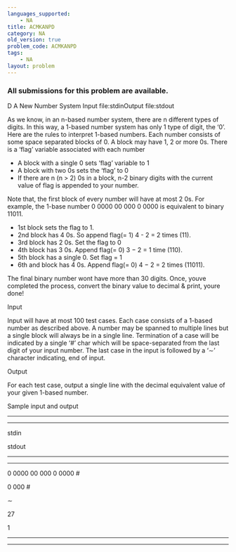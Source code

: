 ```yaml
---
languages_supported:
    - NA
title: ACMKANPD
category: NA
old_version: true
problem_code: ACMKANPD
tags:
    - NA
layout: problem
---
```

###  All submissions for this problem are available. 

 <a id="x1-5r4" name="x1-5r4"></a> D A New Number System Input file:stdinOutput file:stdout





As we know, in an n-based number system, there are n different types of digits. In this way, a 1-based number system has only 1 type of digit, the ‘0’. Here are the rules to interpret 1-based numbers. Each number consists of some space separated blocks of 0. A block may have 1, 2 or more 0s. There is a ‘flag’ variable associated with each number

- A block with a single 0 sets ‘flag’ variable to 1
- A block with two 0s sets the ‘flag’ to 0
- If there are n (n > 2) 0s in a block, n-2 binary digits with the current value of flag is appended to your number.

Note that, the first block of every number will have at most 2 0s. For example, the 1-base number 0 0000 00 000 0 0000 is equivalent to binary 11011.

- 1st block sets the flag to 1.
- 2nd block has 4 0s. So append flag(= 1) 4 - 2 = 2 times (11).
- 3rd block has 2 0s. Set the flag to 0
- 4th block has 3 0s. Append flag(= 0) 3 − 2 = 1 time (110).
- 5th block has a single 0. Set flag = 1
- 6th and block has 4 0s. Append flag(= 0) 4 − 2 = 2 times (11011).

The final binary number wont have more than 30 digits. Once, youve completed the process, convert the binary value to decimal & print, youre done!

Input

Input will have at most 100 test cases. Each case consists of a 1-based number as described above. A number may be spanned to multiple lines but a single block will always be in a single line. Termination of a case will be indicated by a single ‘#’ char which will be space-separated from the last digit of your input number. The last case in the input is followed by a ‘∼’ character indicating, end of input.

Output

For each test case, output a single line with the decimal equivalent value of your given 1-based number.

Sample input and output

 - - - - - -

- - - - - -

stdin

stdout

- - - - - -

- - - - - -

0 0000 00 000 0 0000 \#

0 000 \#

∼



27

1



- - - - - -

- - - - - -
